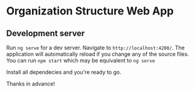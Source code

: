 # Organization Structure Web App

## Development server

Run `ng serve` for a dev server. Navigate to `http://localhost:4200/`. The application will automatically reload if you change any of the source files.
You can run `npm start` which may be equivalent to `ng serve`

Install all dependecies and you're ready to go.

Thanks in advance!
